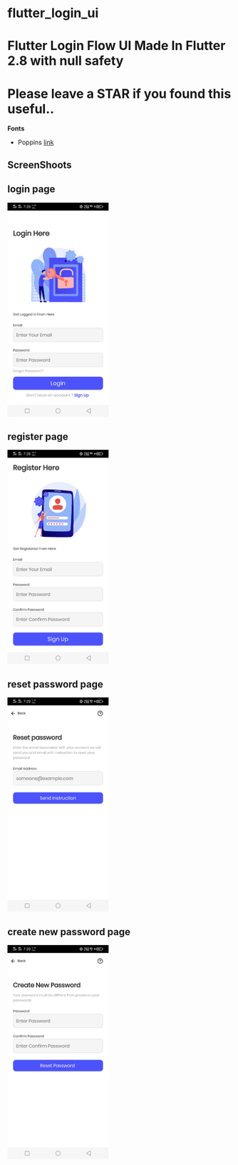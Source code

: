 # flutter_login_ui

# Flutter Login Flow UI Made In Flutter 2.8 with null safety 

# Please leave a STAR if you found this useful..


**Fonts**

- Poppins [link](https://fonts.google.com/specimen/Poppins)


## ScreenShoots

## login page 
<img height="480px" src="screenshots/login.jpg">


## register page 
<img height="480px" src="screenshots/register.jpg">


## reset password page 
<img height="480px" src="screenshots/reset.jpg">


## create new password page 
<img height="480px" src="screenshots/create.jpg">